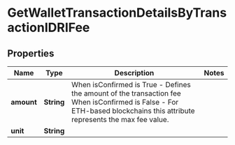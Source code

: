 

# GetWalletTransactionDetailsByTransactionIDRIFee


## Properties

| Name | Type | Description | Notes |
|------------ | ------------- | ------------- | -------------|
|**amount** | **String** | When isConfirmed is True - Defines the amount of the transaction fee  When isConfirmed is False - For ETH-based blockchains this attribute represents the max fee value. |  |
|**unit** | **String** |  |  |



